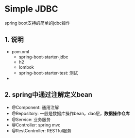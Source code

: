 # Simple JDBC

spring boot支持的简单的jdbc操作

## 1. 说明

- pom.xml
  - spring-boot-starter-jdbc
  - h2
  - lombok
  - spring-boot-starter-test: 测试
- 

## 2. spring中通过注解定义bean

- @Component: 通用注解
- @Repository: 一般是数据库操作bean，dao层，**数据操作仓库**
- @Service: 业务服务
- @Controller: spring mvc
- @RestController: RESTful服务
